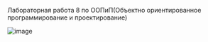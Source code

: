Лабораторная работа 8 по ООПиП(Объектно ориентированное программирование и проектирование)

![image](https://github.com/SKY-LEO/OOP_1_8/assets/69394830/e0014452-0534-4e76-9a4b-e57643c03f65)
